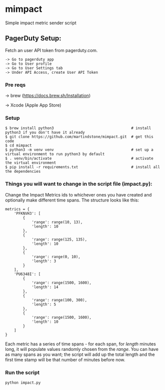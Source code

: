 # mimpact
Simple impact metric sender script

## PagerDuty Setup:

Fetch an user API token from pagerduty.com.
```
-> Go to pagerduty app
-> Go to User profile
-> Go to User Settings tab
-> Under API Access, create User API Token
```

### Pre reqs

-> brew (https://docs.brew.sh/Installation)

-> Xcode (Apple App Store) 

### Setup

```
$ brew install python3                                   # install python3 if you don't have it already
$ git clone https://github.com/martindstone/mimpact.git  # get this code
$ cd mimpact
$ python3 -m venv venv                                   # set up a virtual environment to run python3 by default
$ . venv/bin/activate                                    # activate the virtual environment
$ pip install -r requirements.txt                        # install all the dependencies
```

### Things you will want to change in the script file (impact.py):

Change the Impact Metrics ids to whichever ones you have created and optionally make different time spans. The structure looks like this:
```
metrics = {
    'PFKNVH3': [
        {
            'range': range(10, 13),
            'length': 10
        },
        {
            'range': range(125, 135),
            'length': 10
        },
        {
            'range': range(0, 10),
            'length': 3
        }
    ],
    'PU6348I': [
        {
            'range': range(1500, 1600),
            'length': 14
        },
        {
            'range': range(100, 300),
            'length': 5
        },
        {
            'range': range(1500, 1600),
            'length': 10
        }
    ]
}
```

Each metric has a series of time spans - for each span, for _length_ minutes long, it will populate values randomly chosen from the _range_. You can have as many spans as you want; the script will add up the total length and the first time stamp will be that number of minutes before now.

### Run the script
```
python impact.py
```